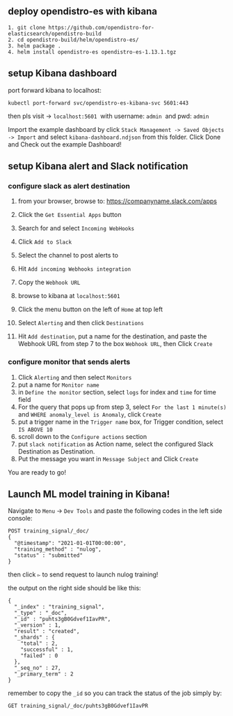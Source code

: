 ## deploy opendistro-es with kibana

```
1. git clone https://github.com/opendistro-for-elasticsearch/opendistro-build
2. cd opendistro-build/helm/opendistro-es/
3. helm package .
4. helm install opendistro-es opendistro-es-1.13.1.tgz
```

## setup Kibana dashboard

port forward kibana to localhost:
```
kubectl port-forward svc/opendistro-es-kibana-svc 5601:443
```
then pls visit -> `localhost:5601`  with username: `admin`  and pwd: `admin`

Import the example dashboard by click `Stack Management -> Saved Objects -> Import` and select `kibana-dashboard.ndjson` from this folder. Click Done and Check out the example Dashboard!

## setup Kibana alert and Slack notification

### configure slack as alert destination

1. from your browser, browse to: https://companyname.slack.com/apps
2. Click the `Get Essential Apps` button
3. Search for and select `Incoming WebHooks`
4. Click `Add to Slack`
5. Select the channel to post alerts to
6. Hit `Add incoming Webhooks integration`
7. Copy the `Webhook URL`

8. browse to kibana at `localhost:5601`
9. Click the menu button on the left of `Home` at top left
10. Select `Alerting` and then click `Destinations`
11. Hit `Add destination`, put a name for the destination, and paste the Webhook URL from step 7 to the box `Webhook URL`, then Click `Create`

### configure monitor that sends alerts

1. Click `Alerting` and then select `Monitors`
2. put a name for `Monitor name`
3. in `Define the monitor` section, select `logs` for index and `time` for time field
4. For the query that pops up from step 3, select `For the last 1 minute(s)` and `WHERE anomaly_level is Anomaly`, click `Create`
5. put a trigger name in the `Trigger name` box, for Trigger condition, select `IS ABOVE 10`
6. scroll down to the `Configure actions` section
7. put `slack notification` as Action name, select the configured Slack Destination as Destination.
8. Put the message you want in `Message Subject` and Click `Create`

You are ready to go!

## Launch ML model training in Kibana!

Navigate to `Menu` -> `Dev Tools` and paste the following codes in the left side console:
```
POST training_signal/_doc/
{
  "@timestamp": "2021-01-01T00:00:00",
  "training_method" : "nulog",
  "status" : "submitted"
}
```
then click `▻` to send request to launch nulog training!

the output on the right side should be like this:
```
{
  "_index" : "training_signal",
  "_type" : "_doc",
  "_id" : "puhts3gB0Gdvef1IavPR",
  "_version" : 1,
  "result" : "created",
  "_shards" : {
    "total" : 2,
    "successful" : 1,
    "failed" : 0
  },
  "_seq_no" : 27,
  "_primary_term" : 2
}

```

remember to copy the `_id` so you can track the status of the job simply by:
```
GET training_signal/_doc/puhts3gB0Gdvef1IavPR
```


